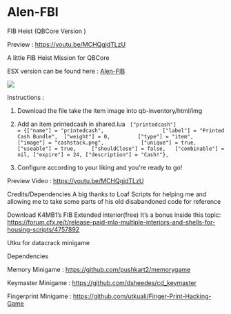 # Alen-FBI
FIB Heist (QBCore Version )

Preview : https://youtu.be/MCHQgjdTLzU

A little FIB Heist Mission for QBCore 


ESX version can be found here :  [Alen-FIB](https://github.com/iAlen17/ESX-Alen-FIB)

![](images-preview/preview.png)

Instructions : 
1. Download the file take the item image into qb-inventory/html/img
2. Add an item printedcash in shared.lua
```	["printedcash"] 			     = {["name"] = "printedcash", 			 	 	["label"] = "Printed Cash Bundle", 	["weight"] = 0, 		["type"] = "item", 		["image"] = "cashstack.png", 			["unique"] = true, 		["useable"] = true, 	["shouldClose"] = false,   ["combinable"] = nil, ["expire"] = 24, ["description"] = "Cash!"},```

3. Configure according to your liking and you're ready to go!

Preview Video : https://youtu.be/MCHQgjdTLzU

Credits/Dependencies
A big thanks to Loaf Scripts for helping me and allowing me to take some parts of his old disabandoned code for reference

Download K4MB1’s FIB Extended interior(free) It’s a bonus inside this topic:
https://forum.cfx.re/t/release-paid-mlo-multiple-interiors-and-shells-for-housing-scripts/4757892


Utku for datacrack minigame



Dependencies 

Memory Minigame : https://github.com/pushkart2/memorygame


Keymaster Minigame : https://github.com/dsheedes/cd_keymaster


Fingerprint Minigame : https://github.com/utkuali/Finger-Print-Hacking-Game



